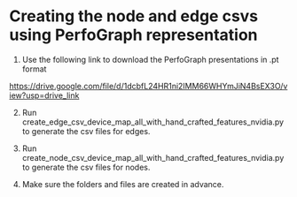 # Creating the node and edge csvs using PerfoGraph representation

1. Use the following link to download the PerfoGraph presentations in .pt format

https://drive.google.com/file/d/1dcbfL24HR1ni2IMM66WHYmJiN4BsEX3O/view?usp=drive_link

2. Run create_edge_csv_device_map_all_with_hand_crafted_features_nvidia.py to generate the csv files for edges.

3. Run create_node_csv_device_map_all_with_hand_crafted_features_nvidia.py to generate the csv files for nodes.

4. Make sure the folders and files are created in advance. 